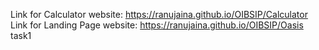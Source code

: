 Link for Calculator website: https://ranujaina.github.io/OIBSIP/Calculator
Link for Landing Page website: https://ranujaina.github.io/OIBSIP/Oasis task1
